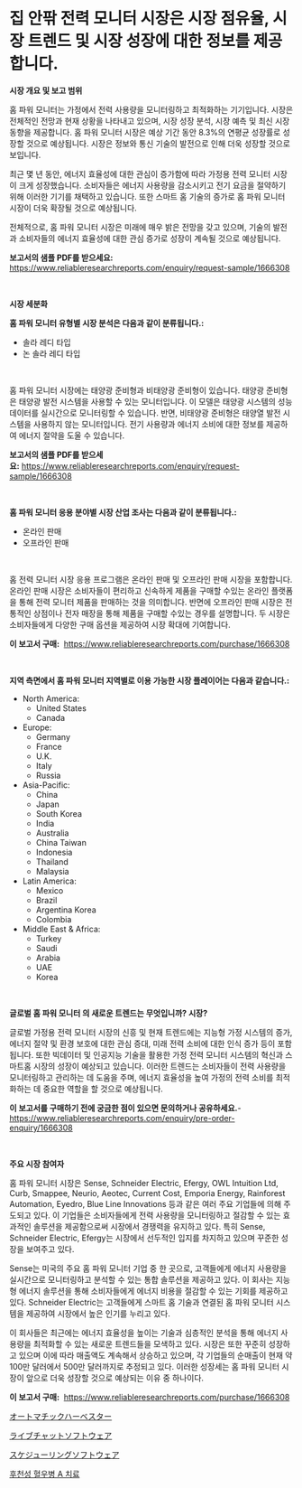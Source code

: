 <p><h1>집 안팎 전력 모니터 시장은 시장 점유율, 시장 트렌드 및 시장 성장에 대한 정보를 제공합니다.</h1></p><p><strong>시장 개요 및 보고 범위</strong></p>
<p><p>홈 파워 모니터는 가정에서 전력 사용량을 모니터링하고 최적화하는 기기입니다. 시장은 전체적인 전망과 현재 상황을 나타내고 있으며, 시장 성장 분석, 시장 예측 및 최신 시장 동향을 제공합니다. 홈 파워 모니터 시장은 예상 기간 동안 8.3%의 연평균 성장률로 성장할 것으로 예상됩니다. 시장은 정보와 통신 기술의 발전으로 인해 더욱 성장할 것으로 보입니다.</p><p>최근 몇 년 동안, 에너지 효율성에 대한 관심이 증가함에 따라 가정용 전력 모니터 시장이 크게 성장했습니다. 소비자들은 에너지 사용량을 감소시키고 전기 요금을 절약하기 위해 이러한 기기를 채택하고 있습니다. 또한 스마트 홈 기술의 증가로 홈 파워 모니터 시장이 더욱 확장될 것으로 예상됩니다.</p><p>전체적으로, 홈 파워 모니터 시장은 미래에 매우 밝은 전망을 갖고 있으며, 기술의 발전과 소비자들의 에너지 효율성에 대한 관심 증가로 성장이 계속될 것으로 예상됩니다.</p></p>
<p><strong>보고서의 샘플 PDF를 받으세요:</strong> <a href="https://www.reliableresearchreports.com/enquiry/request-sample/1666308">https://www.reliableresearchreports.com/enquiry/request-sample/1666308</a></p>
<p>&nbsp;</p>
<p><strong>시장 세분화</strong></p>
<p><strong>홈 파워 모니터 유형별 시장 분석은 다음과 같이 분류됩니다.:</strong></p>
<p><ul><li>솔라 레디 타입</li><li>논 솔라 레디 타입</li></ul></p>
<p>&nbsp;</p>
<p><p>홈 파워 모니터 시장에는 태양광 준비형과 비태양광 준비형이 있습니다. 태양광 준비형은 태양광 발전 시스템을 사용할 수 있는 모니터입니다. 이 모델은 태양광 시스템의 성능 데이터를 실시간으로 모니터링할 수 있습니다. 반면, 비태양광 준비형은 태양열 발전 시스템을 사용하지 않는 모니터입니다. 전기 사용량과 에너지 소비에 대한 정보를 제공하여 에너지 절약을 도울 수 있습니다.</p></p>
<p><strong>보고서의 샘플 PDF를 받으세요:</strong>&nbsp;<a href="https://www.reliableresearchreports.com/enquiry/request-sample/1666308">https://www.reliableresearchreports.com/enquiry/request-sample/1666308</a></p>
<p>&nbsp;</p>
<p><strong> 홈 파워 모니터 응용 분야별 시장 산업 조사는 다음과 같이 분류됩니다.:</strong></p>
<p><ul><li>온라인 판매</li><li>오프라인 판매</li></ul></p>
<p>&nbsp;</p>
<p><p>홈 전력 모니터 시장 응용 프로그램은 온라인 판매 및 오프라인 판매 시장을 포함합니다. 온라인 판매 시장은 소비자들이 편리하고 신속하게 제품을 구매할 수있는 온라인 플랫폼을 통해 전력 모니터 제품을 판매하는 것을 의미합니다. 반면에 오프라인 판매 시장은 전통적인 상점이나 전자 매장을 통해 제품을 구매할 수있는 경우를 설명합니다. 두 시장은 소비자들에게 다양한 구매 옵션을 제공하여 시장 확대에 기여합니다.</p></p>
<p><strong>이 보고서 구매:</strong>&nbsp; <a href="https://www.reliableresearchreports.com/purchase/1666308">https://www.reliableresearchreports.com/purchase/1666308</a></p>
<p>&nbsp;</p>
<p><strong>지역 측면에서 홈 파워 모니터 지역별로 이용 가능한 시장 플레이어는 다음과 같습니다.:</strong></p>
<p><ul>
    <li>
        North America:
        <ul>
            <li>United States</li>
            <li>Canada</li>
        </ul>
    </li>
    <li>
        Europe:
        <ul>
            <li>Germany</li>
            <li>France</li>
            <li>U.K.</li>
            <li>Italy</li>
            <li>Russia</li>
        </ul>
    </li>
    <li>
        Asia-Pacific:
        <ul>
            <li>China</li>
            <li>Japan</li>
            <li>South Korea</li>
            <li>India</li>
            <li>Australia</li>
            <li>China Taiwan</li>
            <li>Indonesia</li>
            <li>Thailand</li>
            <li>Malaysia</li>
        </ul>
    </li>
    <li>
        Latin America:
        <ul>
            <li>Mexico</li>
            <li>Brazil</li>
            <li>Argentina Korea</li>
            <li>Colombia</li>
        </ul>
    </li>
    <li>
        Middle East & Africa:
        <ul>
            <li>Turkey</li>
            <li>Saudi</li>
            <li>Arabia</li>
            <li>UAE</li>
            <li>Korea</li>
        </ul>
    </li>
    </ul></p>
<p>&nbsp;</p>
<p><strong>글로벌 홈 파워 모니터 의 새로운 트렌드는 무엇입니까? 시장?</strong></p>
<p><p>글로벌 가정용 전력 모니터 시장의 신흥 및 현재 트렌드에는 지능형 가정 시스템의 증가, 에너지 절약 및 환경 보호에 대한 관심 증대, 미래 전력 소비에 대한 인식 증가 등이 포함됩니다. 또한 빅데이터 및 인공지능 기술을 활용한 가정 전력 모니터 시스템의 혁신과 스마트홈 시장의 성장이 예상되고 있습니다. 이러한 트렌드는 소비자들이 전력 사용량을 모니터링하고 관리하는 데 도움을 주며, 에너지 효율성을 높여 가정의 전력 소비를 최적화하는 데 중요한 역할을 할 것으로 예상됩니다.</p></p>
<p><strong>이 보고서를 구매하기 전에 궁금한 점이 있으면 문의하거나 공유하세요.</strong>- <a href="https://www.reliableresearchreports.com/enquiry/pre-order-enquiry/1666308">https://www.reliableresearchreports.com/enquiry/pre-order-enquiry/1666308</a></p>
<p>&nbsp;</p>
<p><strong>주요 시장 참여자</strong></p>
<p><p>홈 파워 모니터 시장은 Sense, Schneider Electric, Efergy, OWL Intuition Ltd, Curb, Smappee, Neurio, Aeotec, Current Cost, Emporia Energy, Rainforest Automation, Eyedro, Blue Line Innovations 등과 같은 여러 주요 기업들에 의해 주도되고 있다. 이 기업들은 소비자들에게 전력 사용량을 모니터링하고 절감할 수 있는 효과적인 솔루션을 제공함으로써 시장에서 경쟁력을 유지하고 있다. 특히 Sense, Schneider Electric, Efergy는 시장에서 선두적인 입지를 차지하고 있으며 꾸준한 성장을 보여주고 있다.</p><p>Sense는 미국의 주요 홈 파워 모니터 기업 중 한 곳으로, 고객들에게 에너지 사용량을 실시간으로 모니터링하고 분석할 수 있는 통합 솔루션을 제공하고 있다. 이 회사는 지능형 에너지 솔루션을 통해 소비자들에게 에너지 비용을 절감할 수 있는 기회를 제공하고 있다. Schneider Electric는 고객들에게 스마트 홈 기술과 연결된 홈 파워 모니터 시스템을 제공하여 시장에서 높은 인기를 누리고 있다.</p><p>이 회사들은 최근에는 에너지 효율성을 높이는 기술과 심층적인 분석을 통해 에너지 사용량을 최적화할 수 있는 새로운 트렌드들을 모색하고 있다. 시장은 또한 꾸준히 성장하고 있으며 이에 따라 매출액도 계속해서 상승하고 있으며, 각 기업들의 순매출이 현재 약 100만 달러에서 500만 달러까지로 추정되고 있다. 이러한 성장세는 홈 파워 모니터 시장이 앞으로 더욱 성장할 것으로 예상되는 이유 중 하나이다.</p></p>
<p><strong>이 보고서 구매:</strong>&nbsp;&nbsp;<a href="https://www.reliableresearchreports.com/purchase/1666308">https://www.reliableresearchreports.com/purchase/1666308</a></p>
<p><p><a href="https://medium.com/@anabelavenport7854/%E8%87%AA%E5%8B%95%E5%8F%8E%E7%A9%AB%E6%A9%9F%E5%B8%82%E5%A0%B4-%E7%A8%AE%E9%A1%9E-%E7%94%A8%E9%80%94-%E5%9C%B0%E7%90%86%E6%AF%8E%E3%81%AE%E5%8C%85%E6%8B%AC%E7%9A%84%E8%A9%95%E4%BE%A1-d71063379f12">オートマチックハーベスター</a></p><p><a href="https://github.com/SarahFahey88/Market-Research-Report-List-1/blob/main/889176815043.md">ライブチャットソフトウェア</a></p><p><a href="https://medium.com/@luckeycorbin/%E3%82%B9%E3%82%B1%E3%82%B8%E3%83%A5%E3%83%BC%E3%83%AA%E3%83%B3%E3%82%B0%E3%82%BD%E3%83%95%E3%83%88%E3%82%A6%E3%82%A7%E3%82%A2%E5%B8%82%E5%A0%B4%E3%81%AE%E5%B8%82%E5%A0%B4%E8%AA%BF%E6%9F%BB%E3%83%AC%E3%83%9D%E3%83%BC%E3%83%88-%E3%81%9D%E3%81%AE%E6%AD%B4%E5%8F%B2%E3%81%A82031%E5%B9%B4%E3%81%BE%E3%81%A7%E3%81%AE%E4%BA%88%E6%B8%AC-9746d7580321">スケジューリングソフトウェア</a></p><p><a href="https://medium.com/@maksymilianbaran1901/%ED%9A%8D%EB%93%9D%EC%84%B1-%ED%98%88%EC%9A%B0%EC%9A%94%EC%9A%94%EC%A6%9D-a-%EC%B9%98%EB%A3%8C-%EC%8B%9C%EC%9E%A5-%EA%B7%9C%EB%AA%A8-%EB%B0%8F-%EC%8B%9C%EC%9E%A5-%EB%8F%99%ED%96%A5-%EC%82%B0%EC%97%85-%EC%A0%84%EB%B0%98%EC%A0%81%EC%9D%B8-%EA%B0%9C%EC%9A%94-2024%EB%85%84%EB%B6%80%ED%84%B0-2031%EB%85%84%EA%B9%8C%EC%A7%80-4290aa762c6c">후천성 혈우병 A 치료</a></p></p>

